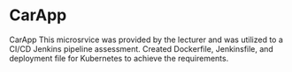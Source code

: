 # CarApp
CarApp
This microsrvice was provided by the lecturer and was utilized to a CI/CD Jenkins pipeline assessment. Created Dockerfile, Jenkinsfile, and deployment file for Kubernetes to achieve the requirements.
